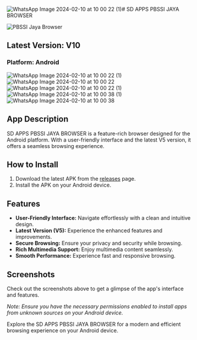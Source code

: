 ![WhatsApp Image 2024-02-10 at 10 00 22 (1)](https://github.com/SecretDiscorder/PBSSIJAYABROWSER/assets/139457966/077cd864-21a1-4111-a82a-742c280734e8)# SD APPS PBSSI JAYA BROWSER

![PBSSI Jaya Browser](https://github.com/SecretDiscorder/PBSSIJAYABROWSER/assets/139457966/cce891c0-60ef-46ad-bfd7-e109fa4977dd)

## Latest Version: V10

### Platform: Android

![WhatsApp Image 2024-02-10 at 10 00 22 (1)](https://github.com/SecretDiscorder/PBSSIJAYABROWSER/assets/139457966/f2222b44-bd59-496c-88e7-86cc04daec0a)
![WhatsApp Image 2024-02-10 at 10 00 22](https://github.com/SecretDiscorder/PBSSIJAYABROWSER/assets/139457966/9ac954c1-674e-4c33-916c-0d72c1eb40b4)
![WhatsApp Image 2024-02-10 at 10 00 22 (1)](https://github.com/SecretDiscorder/PBSSIJAYABROWSER/assets/139457966/40d42317-42e7-4b6d-baf9-1c41ae35a9ce)
![WhatsApp Image 2024-02-10 at 10 00 38 (1)](https://github.com/SecretDiscorder/PBSSIJAYABROWSER/assets/139457966/5842dc4e-b3aa-48f0-8984-7534ba4b89e2)
![WhatsApp Image 2024-02-10 at 10 00 38](https://github.com/SecretDiscorder/PBSSIJAYABROWSER/assets/139457966/c62be208-68a3-476e-9b91-8c6549ac52af)


## App Description
SD APPS PBSSI JAYA BROWSER is a feature-rich browser designed for the Android platform. With a user-friendly interface and the latest V5 version, it offers a seamless browsing experience.

## How to Install
1. Download the latest APK from the [releases](https://github.com/SecretDiscorder/PBSSIJAYABROWSER/releases) page.
2. Install the APK on your Android device.

## Features
- **User-Friendly Interface:** Navigate effortlessly with a clean and intuitive design.
- **Latest Version (V5):** Experience the enhanced features and improvements.
- **Secure Browsing:** Ensure your privacy and security while browsing.
- **Rich Multimedia Support:** Enjoy multimedia content seamlessly.
- **Smooth Performance:** Experience fast and responsive browsing.

## Screenshots
Check out the screenshots above to get a glimpse of the app's interface and features.

*Note: Ensure you have the necessary permissions enabled to install apps from unknown sources on your Android device.*

Explore the SD APPS PBSSI JAYA BROWSER for a modern and efficient browsing experience on your Android device.

